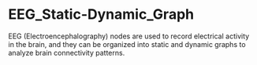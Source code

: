 # EEG_Static-Dynamic_Graph
EEG (Electroencephalography) nodes are used to record electrical activity in the brain, and they can be organized into static and dynamic graphs to analyze brain connectivity patterns.
